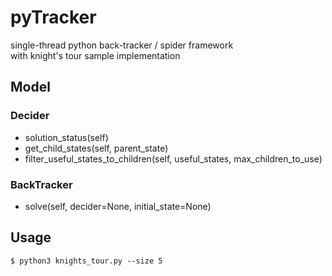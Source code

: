 # pyTracker

single-thread python back-tracker / spider framework  
with knight's tour sample implementation

## Model

### Decider
- solution_status(self)
- get_child_states(self, parent_state)
- filter_useful_states_to_children(self, useful_states, max_children_to_use)

### BackTracker
- solve(self, decider=None, initial_state=None)

## Usage

```
$ python3 knights_tour.py --size 5
```